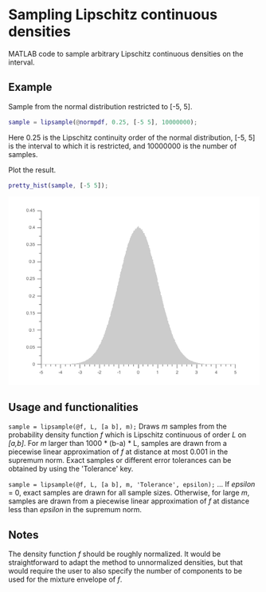 # Sampling Lipschitz continuous densities
MATLAB code to sample arbitrary Lipschitz continuous densities on the interval.

## Example

Sample from the normal distribution restricted to [-5, 5].

```matlab
sample = lipsample(@normpdf, 0.25, [-5 5], 10000000);
```
Here 0.25 is the Lipschitz continuity order of the normal distribution, [-5, 5] is the interval to which it is restricted, and 10000000 is the number of samples.

Plot the result.

```matlab
pretty_hist(sample, [-5 5]);
```

![](norm_sample.png)

## Usage and functionalities

`sample = lipsample(@f, L, [a b], m);` Draws _m_ samples from the probability density function _f_ which is Lipschitz continuous of order _L_ on _[a,b]_. For _m_ larger than 1000 * (b-a) * L, samples are drawn from a piecewise linear approximation of _f_ at distance at most 0.001 in the supremum norm. Exact samples or different error tolerances can be obtained by using the 'Tolerance' key.

`sample = lipsample(@f, L, [a b], m, 'Tolerance', epsilon);` ... If _epsilon_ = 0, exact samples are drawn for all sample sizes. Otherwise, for large _m_, samples are drawn from a piecewise linear approximation of _f_ at distance less than _epsilon_ in the supremum norm.

## Notes
The density function _f_ should be roughly normalized. It would be straightforward to adapt the method to unnormalized densities, but that would require the user to also specify the number of components to be used for the mixture envelope of _f_. 
